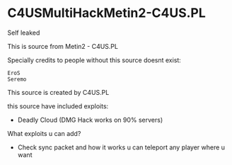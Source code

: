 # C4USMultiHackMetin2-C4US.PL

Self leaked

This is source from Metin2 - C4US.PL

Specially credits to people without this source doesnt exist:

    EroS
    Seremo

This source is created by C4US.PL


this source have included exploits: 
- Deadly Cloud (DMG Hack works on 90% servers)


What exploits u can add?
- Check sync packet and how it works u can teleport any player where u want